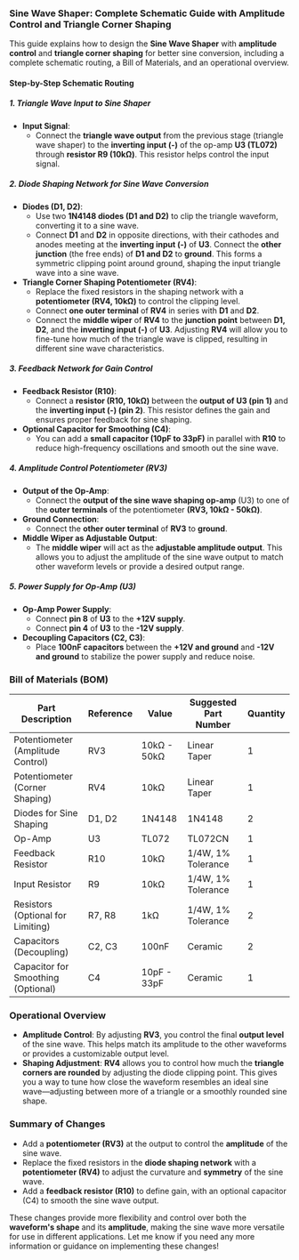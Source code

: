 ### **Sine Wave Shaper: Complete Schematic Guide with Amplitude Control and Triangle Corner Shaping**

This guide explains how to design the **Sine Wave Shaper** with **amplitude control** and **triangle corner shaping** for better sine conversion, including a complete schematic routing, a Bill of Materials, and an operational overview.

#### **Step-by-Step Schematic Routing**

##### **1. Triangle Wave Input to Sine Shaper**
- **Input Signal**:
  - Connect the **triangle wave output** from the previous stage (triangle wave shaper) to the **inverting input (-)** of the op-amp **U3 (TL072)** through **resistor R9 (10kΩ)**. This resistor helps control the input signal.

##### **2. Diode Shaping Network for Sine Wave Conversion**
- **Diodes (D1, D2)**:
  - Use two **1N4148 diodes (D1 and D2)** to clip the triangle waveform, converting it to a sine wave.
  - Connect **D1** and **D2** in opposite directions, with their cathodes and anodes meeting at the **inverting input (-)** of **U3**. Connect the **other junction** (the free ends) of **D1 and D2** to **ground**. This forms a symmetric clipping point around ground, shaping the input triangle wave into a sine wave.
- **Triangle Corner Shaping Potentiometer (RV4)**:
  - Replace the fixed resistors in the shaping network with a **potentiometer (RV4, 10kΩ)** to control the clipping level.
  - Connect **one outer terminal** of **RV4** in series with **D1** and **D2**.
  - Connect the **middle wiper** of **RV4** to the **junction point** between **D1, D2**, and the **inverting input (-)** of **U3**. Adjusting **RV4** will allow you to fine-tune how much of the triangle wave is clipped, resulting in different sine wave characteristics.

##### **3. Feedback Network for Gain Control**
- **Feedback Resistor (R10)**:
  - Connect a **resistor (R10, 10kΩ)** between the **output of U3 (pin 1)** and the **inverting input (-) (pin 2)**. This resistor defines the gain and ensures proper feedback for sine shaping.
- **Optional Capacitor for Smoothing (C4)**:
  - You can add a **small capacitor (10pF to 33pF)** in parallel with **R10** to reduce high-frequency oscillations and smooth out the sine wave.

##### **4. Amplitude Control Potentiometer (RV3)**
- **Output of the Op-Amp**:
  - Connect the **output of the sine wave shaping op-amp** (U3) to one of the **outer terminals** of the potentiometer **(RV3, 10kΩ - 50kΩ)**.
- **Ground Connection**:
  - Connect the **other outer terminal** of **RV3** to **ground**.
- **Middle Wiper as Adjustable Output**:
  - The **middle wiper** will act as the **adjustable amplitude output**. This allows you to adjust the amplitude of the sine wave output to match other waveform levels or provide a desired output range.

##### **5. Power Supply for Op-Amp (U3)**
- **Op-Amp Power Supply**:
  - Connect **pin 8** of **U3** to the **+12V supply**.
  - Connect **pin 4** of **U3** to the **-12V supply**.
- **Decoupling Capacitors (C2, C3)**:
  - Place **100nF capacitors** between the **+12V and ground** and **-12V and ground** to stabilize the power supply and reduce noise.

### **Bill of Materials (BOM)**

| Part Description                      | Reference | Value         | Suggested Part Number | Quantity |
|---------------------------------------|-----------|---------------|-----------------------|----------|
| Potentiometer (Amplitude Control)     | RV3       | 10kΩ - 50kΩ  | Linear Taper          | 1        |
| Potentiometer (Corner Shaping)        | RV4       | 10kΩ          | Linear Taper          | 1        |
| Diodes for Sine Shaping               | D1, D2    | 1N4148        | 1N4148                | 2        |
| Op-Amp                                | U3        | TL072         | TL072CN               | 1        |
| Feedback Resistor                     | R10       | 10kΩ          | 1/4W, 1% Tolerance    | 1        |
| Input Resistor                        | R9        | 10kΩ          | 1/4W, 1% Tolerance    | 1        |
| Resistors (Optional for Limiting)     | R7, R8    | 1kΩ           | 1/4W, 1% Tolerance    | 2        |
| Capacitors (Decoupling)               | C2, C3    | 100nF         | Ceramic               | 2        |
| Capacitor for Smoothing (Optional)    | C4        | 10pF - 33pF   | Ceramic               | 1        |

### **Operational Overview**

- **Amplitude Control**: By adjusting **RV3**, you control the final **output level** of the sine wave. This helps match its amplitude to the other waveforms or provides a customizable output level.
- **Shaping Adjustment**: **RV4** allows you to control how much the **triangle corners are rounded** by adjusting the diode clipping point. This gives you a way to tune how close the waveform resembles an ideal sine wave—adjusting between more of a triangle or a smoothly rounded sine shape.

### **Summary of Changes**

- Add a **potentiometer (RV3)** at the output to control the **amplitude** of the sine wave.
- Replace the fixed resistors in the **diode shaping network** with a **potentiometer (RV4)** to adjust the curvature and **symmetry** of the sine wave.
- Add a **feedback resistor (R10)** to define gain, with an optional capacitor (C4) to smooth the sine wave output.

These changes provide more flexibility and control over both the **waveform's shape** and its **amplitude**, making the sine wave more versatile for use in different applications. Let me know if you need any more information or guidance on implementing these changes!


